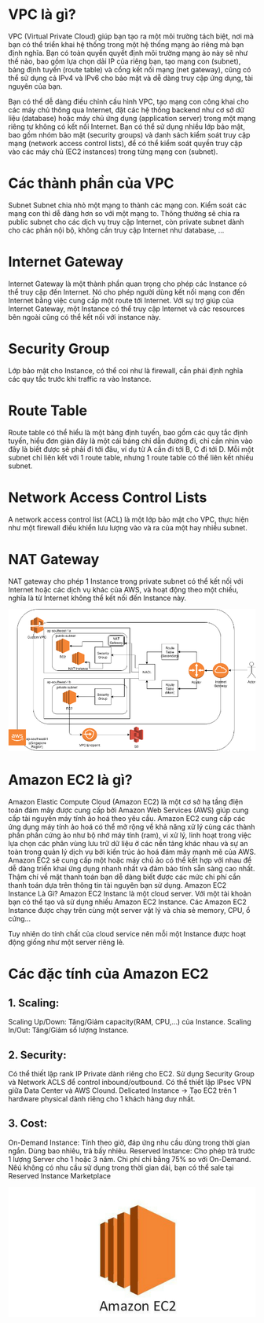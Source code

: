 # VPC là gì?
VPC (Virtual Private Cloud) giúp bạn tạo ra một môi trường tách biệt, nơi mà bạn có thể triển khai hệ thống trong một hệ thống mạng ảo riêng mà bạn định nghĩa. Bạn có toàn quyền quyết định môi trường mạng ảo này sẽ như thế nào, bao gồm lựa chọn dải IP của riêng bạn, tạo mạng con (subnet), bảng định tuyến (route table) và cổng kết nối mạng (net gateway), cũng có thể sử dụng cả IPv4 và IPv6 cho bảo mật và dễ dàng truy cập ứng dụng, tài nguyên của bạn.

Bạn có thể dễ dàng điều chỉnh cấu hình VPC, tạo mạng con công khai cho các máy chủ thông qua Internet, đặt các hệ thống backend như cơ sở dữ liệu (database) hoặc máy chủ ứng dụng (application server) trong một mạng riêng tư không có kết nối Internet. Bạn có thể sử dụng nhiều lớp bảo mật, bao gồm nhóm bảo mật (security groups) và danh sách kiểm soát truy cập mạng (network access control lists), để có thể kiểm soát quyền truy cập vào các máy chủ (EC2 instances) trong từng mạng con (subnet).

# Các thành phần của VPC
Subnet
Subnet chia nhỏ một mạng to thành các mạng con. Kiểm soát các mạng con thì dễ dàng hơn so với một mạng to. Thông thường sẽ chia ra public subnet cho các dịch vụ truy cập Internet, còn private subnet dành cho các phần nội bộ, không cần truy cập Internet như database, ...


# Internet Gateway
Internet Gateway là một thành phần quan trọng cho phép các Instance có thể truy cập đến Internet. Nó cho phép người dùng kết nối mạng con đến Internet bằng việc cung cấp một route tới Internet. Với sự trợ giúp của Internet Gateway, một Instance có thể truy cập Internet và các resources bên ngoài cũng có thể kết nối với instance này.


# Security Group
Lớp bảo mật cho Instance, có thể coi như là firewall, cần phải định nghĩa các quy tắc trước khi traffic ra vào Instance.


# Route Table
Route table có thể hiểu là một bảng định tuyến, bao gồm các quy tắc định tuyến, hiểu đơn giản đây là một cái bảng chỉ dẫn đường đi, chỉ cần nhìn vào đây là biết được sẽ phải đi tới đâu, ví dụ từ A cần đi tới B, C đi tới D. Mỗi một subnet chỉ liên kết với 1 route table, nhưng 1 route table có thể liên kết nhiều subnet.


# Network Access Control Lists
A network access control list (ACL) là một lớp bảo mật cho VPC, thực hiện như một firewall điều khiển lưu lượng vào và ra của một hay nhiều subnet.


# NAT Gateway
NAT gateway cho phép 1 Instance trong private subnet có thể kết nối với Internet hoặc các dịch vụ khác của AWS, và hoạt động theo một chiều, nghĩa là từ Internet không thể kết nối đến Instance này.

![alt text](vpc.png "Title")

# Amazon EC2 là gì?
Amazon Elastic Compute Cloud (Amazon EC2) là một cơ sở hạ tầng điện toán đám mây được cung cấp bởi Amazon Web Services (AWS) giúp cung cấp tài nguyên máy tính ảo hoá theo yêu cầu.
Amazon EC2 cung cấp các ứng dụng máy tính ảo hoá có thể mở rộng về khả năng xử lý cùng các thành phần phần cứng ảo như bộ nhớ máy tính (ram), vi xử lý, linh hoạt trong việc lựa chọn các phân vùng lưu trữ dữ liệu ở các nền tảng khác nhau và sự an toàn trong quản lý dịch vụ bởi kiến trúc ảo hoá đám mây mạnh mẽ của AWS.
Amazon EC2 sẽ cung cấp một hoặc máy chủ ảo có thể kết hợp với nhau để dễ dàng triển khai ứng dụng nhanh nhất và đảm bảo tính sẵn sàng cao nhất. Thậm chí về mặt thanh toán bạn dễ dàng biết được các mức chi phí cần thanh toán dựa trên thông tin tài nguyên bạn sử dụng.
Amazon EC2 Instance Là Gì?
Amazon EC2 Instanc là một cloud server. Với một tài khoản bạn có thể tạo và sử dụng nhiều Amazon EC2 Instance. Các Amazon EC2 Instance được chạy trên cùng một server vật lý và chia sẻ memory, CPU, ổ cứng...

Tuy nhiên do tính chất của cloud service nên mỗi một Instance được hoạt động giống như một server riêng lẻ.

# Các đặc tính của Amazon EC2
## 1. Scaling:
Scaling Up/Down: Tăng/Giảm capacity(RAM, CPU,...) của Instance.
Scaling In/Out: Tăng/Giảm số lượng Instance.
## 2. Security:
Có thể thiết lập rank IP Private dành riêng cho EC2.
Sử dụng Security Group và Network ACLS để control inbound/outbound.
Có thể thiết lập IPsec VPN giữa Data Center và AWS Clound.
Delicated Instance -> Tạo EC2 trên 1 hardware physical dành riêng cho 1 khách hàng duy nhất.
## 3. Cost:
On-Demand Instance: Tính theo giờ, đáp ứng nhu cầu dùng trong thời gian ngắn. Dùng bao nhiêu, trả bấy nhiêu.
Reserved Instance: Cho phép trả trước 1 lượng Server cho 1 hoặc 3 năm. Chi phí chỉ bằng 75% so với On-Demand. Nêú không có nhu cầu sử dụng trong thời gian dài, bạn có thể sale tại Reserved Instance Marketplace

![alt text](ec2.png "Title")